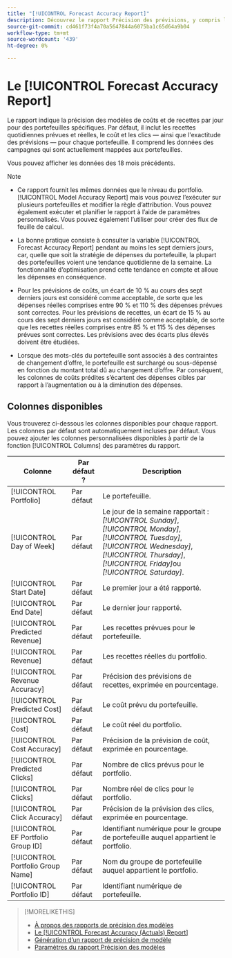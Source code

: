 ```yaml
---
title: "[!UICONTROL Forecast Accuracy Report]"
description: Découvrez le rapport Précision des prévisions, y compris les colonnes de données.
source-git-commit: cd461f73f4a70a5647844a6075ba1c65d64a9b04
workflow-type: tm+mt
source-wordcount: '439'
ht-degree: 0%

---
```


# Le [!UICONTROL Forecast Accuracy Report]

Le rapport indique la précision des modèles de coûts et de recettes par jour pour des portefeuilles spécifiques. Par défaut, il inclut les recettes quotidiennes prévues et réelles, le coût et les clics — ainsi que l&#39;exactitude des prévisions — pour chaque portefeuille. Il comprend les données des campagnes qui sont actuellement mappées aux portefeuilles.

Vous pouvez afficher les données des 18 mois précédents.

>[!NOTE]
>
>* Ce rapport fournit les mêmes données que le niveau du portfolio. [!UICONTROL Model Accuracy Report] mais vous pouvez l’exécuter sur plusieurs portefeuilles et modifier la règle d’attribution. Vous pouvez également exécuter et planifier le rapport à l’aide de paramètres personnalisés. Vous pouvez également l’utiliser pour créer des flux de feuille de calcul.
>
>* La bonne pratique consiste à consulter la variable [!UICONTROL Forecast Accuracy Report] pendant au moins les sept derniers jours, car, quelle que soit la stratégie de dépenses du portefeuille, la plupart des portefeuilles voient une tendance quotidienne de la semaine. La fonctionnalité d’optimisation prend cette tendance en compte et alloue les dépenses en conséquence.
>
>* Pour les prévisions de coûts, un écart de 10 % au cours des sept derniers jours est considéré comme acceptable, de sorte que les dépenses réelles comprises entre 90 % et 110 % des dépenses prévues sont correctes. Pour les prévisions de recettes, un écart de 15 % au cours des sept derniers jours est considéré comme acceptable, de sorte que les recettes réelles comprises entre 85 % et 115 % des dépenses prévues sont correctes. Les prévisions avec des écarts plus élevés doivent être étudiées.
>
>* Lorsque des mots-clés du portefeuille sont associés à des contraintes de changement d’offre, le portefeuille est surchargé ou sous-dépensé en fonction du montant total dû au changement d’offre. Par conséquent, les colonnes de coûts prédites s’écartent des dépenses cibles par rapport à l’augmentation ou à la diminution des dépenses.


## Colonnes disponibles

Vous trouverez ci-dessous les colonnes disponibles pour chaque rapport. Les colonnes par défaut sont automatiquement incluses par défaut. Vous pouvez ajouter les colonnes personnalisées disponibles à partir de la fonction [!UICONTROL Columns] des paramètres du rapport.

| Colonne | Par défaut ? | Description |
|----|----|----|
| [!UICONTROL Portfolio] | Par défaut | Le portefeuille. |
| [!UICONTROL Day of Week] | Par défaut | Le jour de la semaine rapportait : <i>[!UICONTROL Sunday]</i>, <i>[!UICONTROL Monday]</i>, <i>[!UICONTROL Tuesday]</i>, <i>[!UICONTROL Wednesday]</i>, <i>[!UICONTROL Thursday]</i>, <i>[!UICONTROL Friday]</i>ou <i>[!UICONTROL Saturday]</i>. |
| [!UICONTROL Start Date] | Par défaut | Le premier jour a été rapporté. |
| [!UICONTROL End Date] | Par défaut | Le dernier jour rapporté. |
| [!UICONTROL Predicted Revenue] | Par défaut | Les recettes prévues pour le portefeuille. |
| [!UICONTROL Revenue] | Par défaut | Les recettes réelles du portfolio. |
| [!UICONTROL Revenue Accuracy] | Par défaut | Précision des prévisions de recettes, exprimée en pourcentage. |
| [!UICONTROL Predicted Cost] | Par défaut | Le coût prévu du portefeuille. |
| [!UICONTROL Cost] | Par défaut | Le coût réel du portfolio. |
| [!UICONTROL Cost Accuracy] | Par défaut | Précision de la prévision de coût, exprimée en pourcentage. |
| [!UICONTROL Predicted Clicks] | Par défaut | Nombre de clics prévus pour le portfolio. |
| [!UICONTROL Clicks] | Par défaut | Nombre réel de clics pour le portfolio. |
| [!UICONTROL Click Accuracy] | Par défaut | Précision de la prévision des clics, exprimée en pourcentage. |
| [!UICONTROL EF Portfolio Group ID] | Par défaut | Identifiant numérique pour le groupe de portefeuille auquel appartient le portfolio. |
| [!UICONTROL Portfolio Group Name] | Par défaut | Nom du groupe de portefeuille auquel appartient le portfolio. |
| [!UICONTROL Portfolio ID] | Par défaut | Identifiant numérique de portefeuille. |

<table style="table-layout:auto">

>[!MORELIKETHIS]
>
>* [À propos des rapports de précision des modèles](/help/search-social-commerce/reports/management/model-accuracy/model-accuracy-report-about.md)
>* [Le [!UICONTROL Forecast Accuracy (Actuals) Report]](forecast-accuracy-actuals-report.md)
>* [Génération d’un rapport de précision de modèle](model-accuracy-report-generate.md)
>* [Paramètres du rapport Précision des modèles](/help/search-social-commerce/reports/management/model-accuracy/model-accuracy-report-settings.md)

